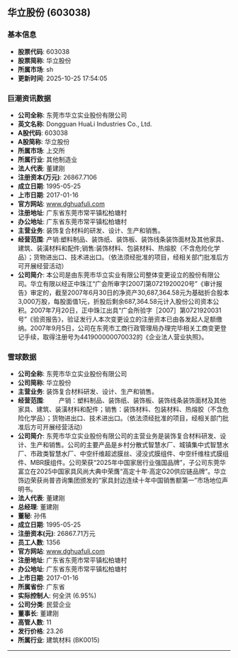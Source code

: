 ## 华立股份 (603038)

### 基本信息

- **股票代码**: 603038
- **股票简称**: 华立股份
- **所属市场**: sh
- **更新时间**: 2025-10-25 17:54:05

### 巨潮资讯数据

- **公司全称**: 东莞市华立实业股份有限公司
- **英文名称**: Dongguan HuaLi Industries Co., Ltd.
- **A股代码**: 603038
- **A股简称**: 华立股份
- **所属市场**: 上交所
- **所属行业**: 其他制造业
- **法人代表**: 董建刚
- **注册资本(万元)**: 26867.7106
- **成立日期**: 1995-05-25
- **上市日期**: 2017-01-16
- **官方网站**: www.dghuafuli.com
- **注册地址**: 广东省东莞市常平镇松柏塘村
- **办公地址**: 广东省东莞市常平镇松柏塘村
- **主营业务**: 装饰复合材料的研发、设计、生产和销售。
- **经营范围**: 产销:塑料制品、装饰纸、装饰板、装饰线条装饰面材及其他家具、建筑、装潢材料和配件;销售:装饰材料、包装材料、热熔胶（不含危险化学品）；货物进出口、技术进出口。（依法须经批准的项目，经相关部门批准后方可开展经营活动）
- **公司简介**: 本公司是由东莞市华立实业有限公司整体变更设立的股份有限公司。华立有限以经正中珠江“广会所审字[2007]第0721920020号”《审计报告》审定的，截至2007年6月30日的净资产30,687,364.58元为基础折合股本3,000万股，每股面值1元，折股后剩余687,364.58元计入股份公司资本公积。2007年7月20日，正中珠江出具“广会所验字［2007］第0721920031号”《验资报告》，验证发行人本次变更设立的注册资本已由各发起人足额缴纳。2007年9月5日，公司在东莞市工商行政管理局办理完毕相关工商变更登记手续，取得注册号为441900000070032的《企业法人营业执照》。

### 雪球数据

- **公司全称**: 东莞市华立实业股份有限公司
- **公司简称**: 华立股份
- **主营业务**: 装饰复合材料研发、设计、生产和销售。
- **经营范围**: 　　产销：塑料制品、装饰纸、装饰板、装饰线条装饰面材及其他家具、建筑、装潢材料和配件；销售：装饰材料、包装材料、热熔胶（不含危险化学品）；货物进出口、技术进出口。（依法须经批准的项目，经相关部门批准后方可开展经营活动）
- **公司简介**: 东莞市华立实业股份有限公司的主营业务是装饰复合材料研发、设计、生产和销售。公司的主要产品是乡村分散式智慧水厂、城镇集中式智慧水厂、市政类智慧水厂、中空纤维超滤膜丝、浸没式膜组件、中空纤维柱式膜组件、MBR膜组件。公司荣获“2025年中国家居行业强国品牌”，子公司东莞华富立在2025中国家具风尚大典中荣膺“高定十年·高定G20供应链品牌”。华立饰边荣获尚普咨询集团颁发的“家具封边连续十年中国销售额第一”市场地位声明书。
- **法人代表**: 董建刚
- **总经理**: 董建刚
- **董秘**: 孙伟
- **成立日期**: 1995-05-25
- **注册资本(元)**: 26867.71万元
- **员工人数**: 1356
- **官方网站**: www.dghuafuli.com
- **注册地址**: 广东省东莞市常平镇松柏塘村
- **办公地址**: 广东省东莞市常平镇松柏塘村
- **上市日期**: 2017-01-16
- **所属省份**: 广东省
- **实际控制人**: 何全洪 (6.95%)
- **公司分类**: 民营企业
- **董事长**: 董建刚
- **高管人数**: 11
- **发行价格**: 23.26
- **所属行业**: 建筑材料 (BK0015)

---